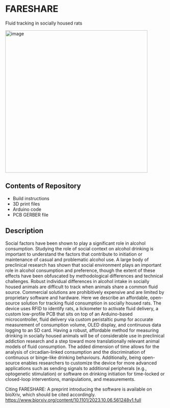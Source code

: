 # FARESHARE
Fluid tracking in socially housed rats

<img width="445" alt="image" src="https://github.com/jfrie/FARESHARE/assets/39315109/50779dd3-38c8-4740-87a5-7d580863d3a8">

## Contents of Repository
- Build instructions
- 3D print files
- Arduino code
- PCB GERBER file

## Description
Social factors have been shown to play a significant role in alcohol consumption. Studying the role of social context on alcohol drinking is important to understand the factors that contribute to initiation or maintenance of casual and problematic alcohol use. A large body of preclinical research has shown that social environment plays an important role in alcohol consumption and preference, though the extent of these effects have been obfuscated by methodological differences and technical challenges. Robust individual differences in alcohol intake in socially housed animals are difficult to track when animals share a common fluid source. Commercial solutions are prohibitively expensive and are limited by proprietary software and hardware. Here we describe an affordable, open-source solution for tracking fluid consumption in socially housed rats. The device uses RFID to identify rats, a lickometer to activate fluid delivery, a custom low-profile PCB that sits on top of an Arduino-based microcontroller, fluid delivery via custom peristaltic pump for accurate measurement of consumption volume, OLED display, and continuous data logging to an SD card. Having a robust, affordable method for measuring drinking in socially housed animals will be of considerable use in preclinical addiction research and a step toward more translationally relevant animal models of fluid consumption. The added dimension of time allows for the analysis of circadian-linked consumption and the discrimination of continuous or binge-like drinking behaviours. Additionally, being open-source enables researchers to customize the device for more advanced applications such as sending signals to additional peripherals (e.g., optogenetic stimulation) or software on drinking initiation for time-locked or closed-loop interventions, manipulations, and measurements.

Citing FARESHARE: A preprint introducing the software is available on bioXriv, which should be cited accordingly. https://www.biorxiv.org/content/10.1101/2023.10.06.561248v1.full
